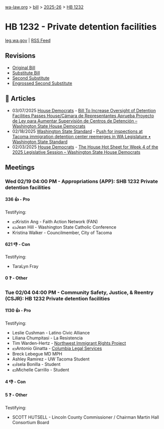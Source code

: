 [wa-law.org](/) > [bill](/bill/) > [2025-26](/bill/2025-26/) > [HB 1232](/bill/2025-26/hb/1232/)

# HB 1232 - Private detention facilities
[leg.wa.gov](https://app.leg.wa.gov/billsummary?BillNumber=1232&Year=2025&Initiative=false) | [RSS Feed](./rss.xml)

## Revisions
* [Original Bill](1/)
* [Substitute Bill](S/)
* [Second Substitute](S2/)
* [Engrossed Second Substitute](S2.E/)

## 📰 Articles
* 03/07/2025 [House Democrats](/org/house_democrats/) - [Bill To Increase Oversight of Detention Facilities Passes House/Cámara de Representantes Aprueba Proyecto de Ley para Aumentar Supervisión de Centros de Detención – Washington State House Democrats](https://housedemocrats.wa.gov/blog/2025/03/07/bill-to-increase-oversight-of-detention-facilities-passes-house-camara-de-representantes-aprueba-proyecto-de-ley-para-aumentar-supervision-de-centros-de-detencion/#:~:text=House%20Bill%201232)
* 02/18/2025 [Washington State Standard](/org/washington_state_standard/) - [Push for inspections at Tacoma immigration detention center reemerges in WA Legislature • Washington State Standard](https://washingtonstatestandard.com/2025/02/17/push-for-inspections-at-tacoma-immigration-detention-center-reemerges-in-wa-legislature/#:~:text=House%20Bill%201232)
* 02/03/2025 [House Democrats](/org/house_democrats/) - [The House Hot Sheet for Week 4 of the 2025 Legislative Session – Washington State House Democrats](https://housedemocrats.wa.gov/blog/2025/02/03/the-house-hot-sheet-for-week-4-of-the-2025-legislative-session/#:~:text=HB%201232)

## Meetings
### Wed 02/19 04:00 PM - Appropriations (APP): SHB 1232 Private detention facilities
#### 336 👍 - Pro
Testifying:
* 💵Kristin Ang - Faith Action Network (FAN)
* 💵Jean Hill - Washington State Catholic Conference
* Kristina Walker - Councilmember, City of Tacoma

#### 621 👎 - Con
Testifying:
* TaraLyn Fray

#### 0 ❓ - Other

### Tue 02/04 04:00 PM - Community Safety, Justice, & Reentry (CSJR): HB 1232 Private detention facilities
#### 1130 👍 - Pro
Testifying:
* Leslie Cushman - Latino Civic Alliance
* Liliana Chumpitasi - La Resistencia
* Tim Warden-Hertz - [Northwest Immigrant Rights Project](/org/northwest_immigrant_rights_project/)
* 💵Antonio Ginatta - [Columbia Legal Services](/org/columbia_legal_services/)
* Breck Lebegue MD MPH
* Ashley Ramirez - UW Tacoma Student
* 💵Isela Bonilla - Student
* 💵Michelle Carrillo - Student

#### 4 👎 - Con

#### 5 ❓ - Other
Testifying:
* SCOTT HUTSELL - Lincoln County Commissioner / Chairman Martin Hall Consortium Board
